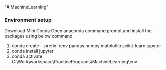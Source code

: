 "# MachineLearning" 

### Environment setup
Download Mini Conda
Open anaconda command prompt and install the packages using below command

1. conda create --prefix ./env pandas numpy matplotlib scikit-learn jupytor
2. conda install jupyter
3. conda activate C:\Work\workspace\PracticePrograms\MachineLearning\env